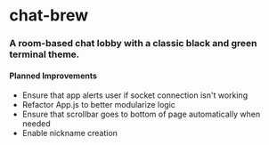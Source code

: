 # chat-brew
### A room-based chat lobby with a classic black and green terminal theme.

#### Planned Improvements
* Ensure that app alerts user if socket connection isn't working
* Refactor App.js to better modularize logic
* Ensure that scrollbar goes to bottom of page automatically when needed
* Enable nickname creation
